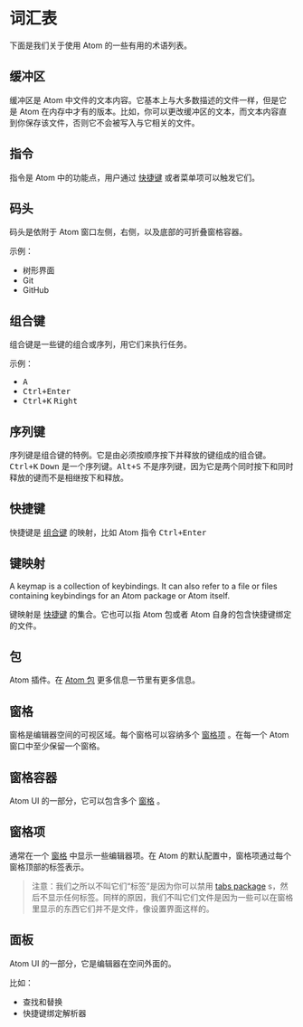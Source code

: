 # 词汇表

下面是我们关于使用 Atom 的一些有用的术语列表。

## 缓冲区

缓冲区是 Atom 中文件的文本内容。它基本上与大多数描述的文件一样，但是它是 Atom 在内存中才有的版本。比如，你可以更改缓冲区的文本，而文本内容直到你保存该文件，否则它不会被写入与它相关的文件。

## 指令

指令是 Atom 中的功能点，用户通过 [快捷键](/windows/appendixa/glossary?id=快捷键) 或者菜单项可以触发它们。

## 码头

码头是依附于 Atom 窗口左侧，右侧，以及底部的可折叠窗格容器。

示例：

* 树形界面
* Git
* GitHub

## 组合键

组合键是一些键的组合或序列，用它们来执行任务。

示例：

* <kbd>A</kbd>
* <kbd>Ctrl+Enter</kbd>
* <kbd>Ctrl+K</kbd> <kbd>Right</kbd>

## 序列键

序列键是组合键的特例。它是由必须按顺序按下并释放的键组成的组合键。<kbd>Ctrl+K</kbd> <kbd>Down</kbd> 是一个序列键。<kbd>Alt+S</kbd> 不是序列键，因为它是两个同时按下和同时释放的键而不是相继按下和释放。

## 快捷键

快捷键是 [组合键](/windows/appendixa/glossary?id=组合键) 的映射，比如 Atom 指令 <kbd>Ctrl+Enter</kbd>

## 键映射

A keymap is a collection of keybindings. It can also refer to a file or files containing keybindings for an Atom package or Atom itself.

键映射是 [快捷键](/windows/appendixa/glossary?id=快捷键) 的集合。它也可以指 Atom 包或者 Atom 自身的包含快捷键绑定的文件。

## 包

Atom 插件。在 [Atom 包](/windows/chapter2/atom-packages) 更多信息一节里有更多信息。

## 窗格

窗格是编辑器空间的可视区域。每个窗格可以容纳多个 [窗格项](/windows/appendixa/glossary?id="窗格项") 。在每一个 Atom 窗口中至少保留一个窗格。

## 窗格容器

Atom UI 的一部分，它可以包含多个 [窗格](/windows/appendixa/glossary?id=窗格) 。

## 窗格项

通常在一个 [窗格](/windows/appendixa/glossary?id=窗格) 中显示一些编辑器项。在 Atom 的默认配置中，窗格项通过每个窗格顶部的标签表示。

> 注意：我们之所以不叫它们“标签”是因为你可以禁用 [tabs package](https://github.com/atom/tabs) s，然后不显示任何标签。同样的原因，我们不叫它们文件是因为一些可以在窗格里显示的东西它们并不是文件，像设置界面这样的。

## 面板

Atom UI 的一部分，它是编辑器在空间外面的。

比如：

* 查找和替换
* 快捷键绑定解析器
